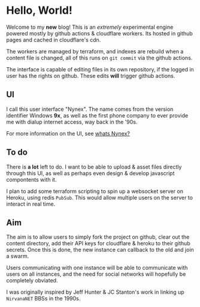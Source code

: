 # Hello, World!

Welcome to my **new** blog! This is an *extremely* experimental engine powered mostly by github actions & cloudflare workers. Its hosted in github pages and cached in cloudflare's cdn.

The workers are managed by terraform, and indexes are rebuild when a content file is changed, all of this runs on `git commit` via the github actions.

The interface is capable of editing files in its own repository, if the logged in user has the rights on github. These edits **will** trigger github actions.

## UI

I call this user interface "Nynex". The name comes from the version identifier Windows **9x**, as well as the first phone company to ever provide me with dialup internet access, way back in the '90s.

For more information on the UI, see [whats Nynex?](repo-browser/seanmorris/nynex95/content/hello-world.md)

## To do

There is **a lot** left to do. I want to be able to upload & asset files directly through this UI, as well as perhaps even design & develop javascript compontents with it.

I plan to add some terraform scripting to spin up a websocket server on Heroku, using redis `PubSub`. This would allow multiple users on the server to interact in real time.

## Aim

The aim is to allow users to simply fork the project on github, clear out the content directory, add their API keys for cloudflare & heroku to their github secrets. Once this is done, the new instance can callback to the old and join a swarm.

Users communicating with one instance will be able to communicate with users on all instances, and the need for social networks will hopefully be completely obviated.

I was originally inspired by Jeff Hunter & JC Stanton's work in linking up `NirvanaNET` BBSs in the 1990s.
